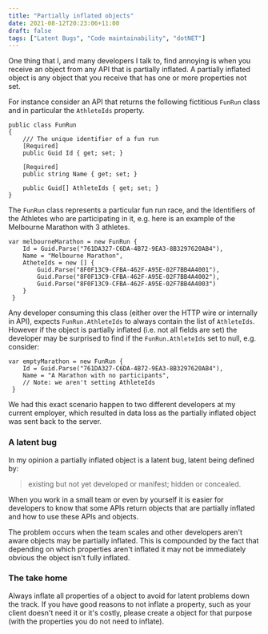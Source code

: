 ```yaml
---
title: "Partially inflated objects"
date: 2021-08-12T20:23:06+11:00
draft: false
tags: ["Latent Bugs", "Code maintainability", "dotNET"]
---
```


One thing that I, and many developers I talk to, find annoying is when you receive an object from any API that is partially inflated.  A partially inflated object is any object that you receive that has one or more properties not set.  

For instance consider an API that returns the following fictitious ```FunRun``` class and in particular the ```AthleteIds``` property.  
 
```
public class FunRun
{
    /// The unique identifier of a fun run
    [Required]
    public Guid Id { get; set; }

    [Required]
    public string Name { get; set; }

    public Guid[] AthleteIds { get; set; }
}
```

The ```FunRun``` class represents a particular fun run race, and the Identifiers of the Athletes who are participating in it, e.g. here is an example of the Melbourne Marathon with 3 athletes.

```
var melbourneMarathon = new FunRun { 
    Id = Guid.Parse("761DA327-C6DA-4B72-9EA3-8B3297620AB4"),
    Name = "Melbourne Marathon",
    AtheteIds = new [] {
        Guid.Parse("8F0F13C9-CFBA-462F-A95E-02F7BB4A4001"),
        Guid.Parse("8F0F13C9-CFBA-462F-A95E-02F7BB4A4002"),
        Guid.Parse("8F0F13C9-CFBA-462F-A95E-02F7BB4A4003")
    }
 }
```

Any developer consuming this class (either over the HTTP wire or internally in API), expects `FunRun.AthleteIds` to always contain the list of `AthleteIds`.  However if the object is partially inflated (i.e. not all fields are set) the developer may be surprised to find if the `FunRun.AthleteIds` set to null, e.g. consider: 

```
var emptyMarathon = new FunRun { 
    Id = Guid.Parse("761DA327-C6DA-4B72-9EA3-8B3297620AB4"),
    Name = "A Marathon with no participants",
    // Note: we aren't setting AthleteIds
 }
```

We had this exact scenario happen to two different developers at my current employer, which resulted in data loss as the partially inflated object was sent back to the server.  

### A latent bug

In my opinion a partially inflated object is a latent bug, latent being defined by:

> existing but not yet developed or manifest; hidden or concealed.

When you work in a small team or even by yourself it is easier for developers to know that some APIs return objects that are partially inflated and how to use these APIs and objects.

The problem occurs when the team scales and other developers aren't aware objects may be partially inflated.  This is compounded by the fact that depending on which properties aren't inflated it may not be immediately obvious the object isn't fully inflated.


### The take home

Always inflate all properties of a object to avoid for latent problems down the track.  If you have good reasons to not inflate a property, such as your client doesn't need it or it's costly, please create a object for that purpose (with the properties you do not need to inflate).  